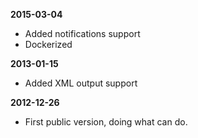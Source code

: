 **2015-03-04**
- Added notifications support
- Dockerized

**2013-01-15**
- Added XML output support

**2012-12-26**
- First public version, doing what can do.

